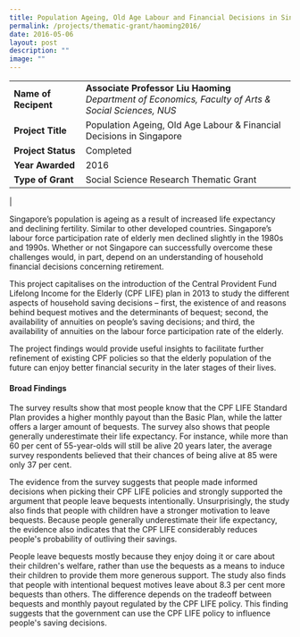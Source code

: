 ```yaml
---
title: Population Ageing, Old Age Labour and Financial Decisions in Singapore
permalink: /projects/thematic-grant/haoming2016/
date: 2016-05-06
layout: post
description: ""
image: ""
---
```

|  |  |
|---|---|
| **Name of Recipent** | **Associate Professor Liu Haoming**<br>_Department of Economics, Faculty of Arts &amp; Social Sciences, NUS_ |
| **Project Title** | Population Ageing, Old Age Labour &amp; Financial Decisions in Singapore |
| **Project Status** | Completed |
| **Year Awarded** | 2016 |
| **Type of Grant** | Social Science Research Thematic Grant |
|

Singapore’s population is ageing as a result of increased life expectancy and declining fertility. Similar to other developed countries. Singapore’s labour force participation rate of elderly men declined slightly in the 1980s and 1990s.&nbsp;Whether or not Singapore can successfully overcome these challenges would, in part, depend on an understanding of household financial decisions concerning retirement.&nbsp;&nbsp;

This project capitalises on the introduction of the Central Provident Fund Lifelong Income for the Elderly (CPF LIFE) plan in 2013 to study the different aspects of household saving decisions – first, the existence of and reasons behind bequest motives and the determinants of bequest; second, the availability of annuities on people’s saving decisions; and third, the availability of annuities on the labour force participation rate of the elderly.

The project findings would provide useful insights to facilitate further refinement of existing CPF policies so that the elderly population of the future can enjoy better financial security in the later stages of their lives.

#### **Broad Findings**
The survey results show that most people know that the CPF LIFE Standard Plan provides a higher monthly payout than the Basic Plan, while the latter offers a larger amount of bequests. The survey also shows that people generally underestimate their life expectancy. For instance, while more than 60 per cent of 55-year-olds will still be alive 20 years later, the average survey respondents believed that their chances of being alive at 85 were only 37 per cent.

The evidence from the survey suggests that people made informed decisions when picking their CPF LIFE policies and strongly supported the argument that people leave bequests intentionally. Unsurprisingly, the study also finds that people with children have a stronger motivation to leave bequests. Because people generally underestimate their life expectancy, the evidence also indicates that the CPF LIFE considerably reduces people's probability of outliving their savings.

People leave bequests mostly because they enjoy doing it or care about their children's welfare, rather than use the bequests as a means to induce their children to provide them more generous support. The study also finds that people with intentional bequest motives leave about 8.3 per cent more bequests than others. The difference depends on the tradeoff between bequests and monthly payout regulated by the CPF LIFE policy. This finding suggests that the government can use the CPF LIFE policy to influence people's saving decisions.